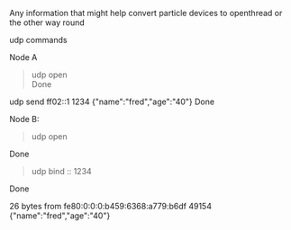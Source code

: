 Any information that might help convert particle devices to openthread or the other way round



udp commands

Node A

> udp open                                
Done

udp send ff02::1 1234 {"name":"fred","age":"40"}
Done

Node B:

> udp open

Done

> udp bind :: 1234

Done

26 bytes from fe80:0:0:0:b459:6368:a779:b6df 49154 {"name":"fred","age":"40"}
